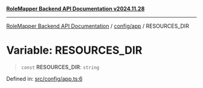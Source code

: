 [**RoleMapper Backend API Documentation v2024.11.28**](../../../README.md)

***

[RoleMapper Backend API Documentation](../../../modules.md) / [config/app](../README.md) / RESOURCES\_DIR

# Variable: RESOURCES\_DIR

> `const` **RESOURCES\_DIR**: `string`

Defined in: [src/config/app.ts:6](https://github.com/FlowCraft-AG/RoleMapper/blob/da8087f9c63e7aa49e7a655f3f13ecbe5687d6eb/backend/src/config/app.ts#L6)
